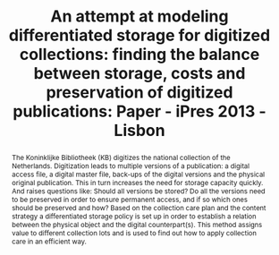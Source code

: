 ---
abstract: 'The Koninklijke Bibliotheek (KB) digitizes the national collection of the
  Netherlands. Digitization leads to multiple versions of a publication: a digital
  access file, a digital master file, back-ups of the digital versions and the physical
  original publication. This in turn increases the need for storage capacity quickly.
  And raises questions like: Should all versions be stored? Do all the versions need
  to be preserved in order to ensure permanent access, and if so which ones should
  be preserved and how? Based on the collection care plan and the content strategy
  a differentiated storage policy is set up in order to establish a relation between
  the physical object and the digital counterpart(s). This method assigns value to
  different collection lots and is used to find out how to apply collection care in
  an efficient way.'
creators:
- Stoutjesdijk, Trudie
date: null
document_url: https://services.phaidra.univie.ac.at/api/object/o:377378/download
grand_parent: iPRES
institutions: []
keywords:
- storage policies; collection care; permanent access; digitized collections; ipres;
  lisbon
landing_page_url: https://phaidra.univie.ac.at/o:377378
language: eng
layout: publication
license: CC BY-SA 2.0 AT
notes_url: null
parent: iPRES 2013
presentation_url: null
size: 134674
source_name: iPRES
title: 'An attempt at modeling differentiated storage for digitized collections: finding
  the balance between storage, costs and preservation of digitized publications: Paper
  - iPres 2013 -  Lisbon'
type: paper
year: 2013
---